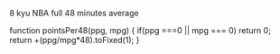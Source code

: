 8 kyu
NBA full 48 minutes average

function pointsPer48(ppg, mpg) {
if(ppg ===0 || mpg === 0) return 0;
return +(ppg/mpg*48).toFixed(1);
}
